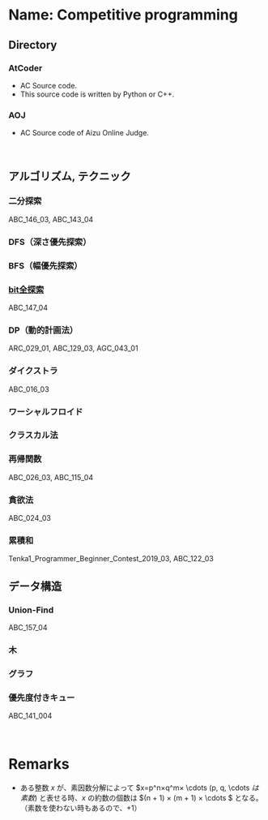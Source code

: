 Name: Competitive programming
====

## Directory
### AtCoder
- AC Source code.
- This source code is written by Python or C++.

### AOJ
- AC Source code of Aizu Online Judge.

<br>

## アルゴリズム, テクニック
### 二分探索
ABC_146_03, ABC_143_04

### DFS（深さ優先探索）

### BFS（幅優先探索）

### [bit全探索](https://qiita.com/gogotealove/items/11f9e83218926211083a)
ABC_147_04

### DP（動的計画法）
ARC_029_01, ABC_129_03, AGC_043_01

### ダイクストラ
ABC_016_03

### ワーシャルフロイド

### クラスカル法

### 再帰関数
ABC_026_03, ABC_115_04

### 貪欲法
ABC_024_03

### 累積和
Tenka1_Programmer_Beginner_Contest_2019_03, ABC_122_03

## データ構造
### Union-Find
ABC_157_04

### 木

### グラフ

### 優先度付きキュー
ABC_141_004

<br>

# Remarks
- ある整数 $x$ が、素因数分解によって $x=p^n×q^m× \cdots (p, q, \cdots $は素数)$ と表せる時、$x$ の約数の個数は $(n + 1) × (m + 1) × \cdots $ となる。（素数を使わない時もあるので、$+1$）
